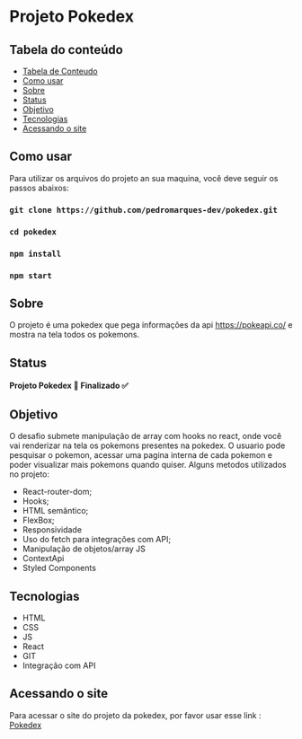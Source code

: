 # Projeto Pokedex

## Tabela do conteúdo

   * [Tabela de Conteudo](#tabela-de-conteudo)
   * [Como usar](#Como-usar)
   * [Sobre](#Sobre)
   * [Status](#status)
   * [Objetivo](#objetivo)
   * [Tecnologias](#tecnologias)
   * [Acessando o site](#acessando-o-site)

## Como usar
 Para utilizar os arquivos do projeto an sua maquina, você deve seguir os passos abaixos:

### `git clone https://github.com/pedromarques-dev/pokedex.git`
### `cd pokedex`
### `npm install`
### `npm start`

## Sobre
  O projeto é uma pokedex que pega informações da api https://pokeapi.co/ e mostra na tela todos os pokemons.

## Status
 
  #### Projeto Pokedex 🚀 Finalizado ✅
       
## Objetivo

  O desafio submete manipulação de array com hooks no react, onde você vai renderizar na tela os pokemons presentes na pokedex. O usuario pode pesquisar o pokemon, acessar uma pagina interna de cada pokemon e poder visualizar mais pokemons quando quiser.
  Alguns metodos utilizados no projeto:
   
   * React-router-dom;
   * Hooks;
   * HTML semântico;
   * FlexBox;
   * Responsividade
   * Uso do fetch para integrações com API;
   * Manipulação de objetos/array JS
   * ContextApi
   * Styled Components


## Tecnologias

 * HTML
 * CSS
 * JS
 * React
 * GIT
 * Integração com API

## Acessando o site

  Para acessar o site do projeto da pokedex, por favor usar esse link : <a href="https://pokedex-bay-eta.vercel.app/" target="_blank">Pokedex</a>







